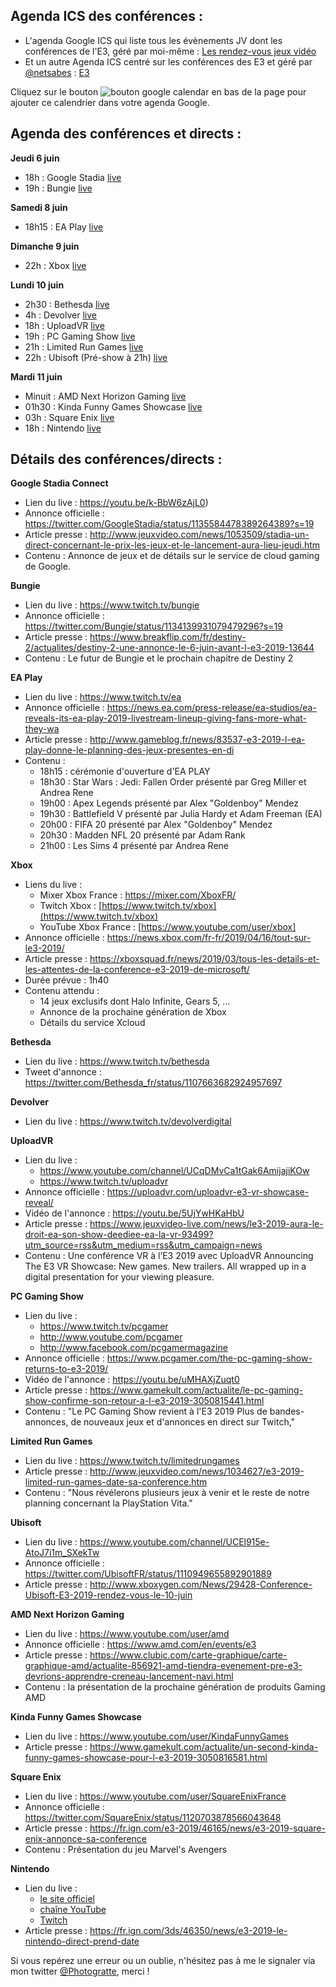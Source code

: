 ## Agenda ICS des conférences :

 - L'agenda Google ICS qui liste tous les évènements JV dont les conférences de l'E3, géré par moi-même : [Les rendez-vous jeux vidéo](https://calendar.google.com/calendar/embed?src=n774fsp256r4d5hcj1eg10jbmk@group.calendar.google.com&ctz=Europe/Paris)
 - Et un autre Agenda ICS centré sur les conférences des E3 et géré par [@netsabes](https://twitter.com/netsabes) : [E3](https://calendar.google.com/calendar/embed?src=ha7q6dc23e3adn95l2nih9l2jg@group.calendar.google.com&ctz=Europe/Paris)

Cliquez sur le bouton ![bouton google calendar](https://gitlab.com/Photogratte/e3-2019/raw/master/Ressources/Google_calendar_bouton.jpg) en bas de la page pour ajouter ce calendrier dans votre agenda Google.

## Agenda des conférences et directs :

**Jeudi 6 juin**
 - 18h : Google Stadia [live](https://youtu.be/k-BbW6zAjL0)
 - 19h : Bungie [live](https://www.twitch.tv/bungie)

**Samedi 8 juin**
 - 18h15 : EA Play [live](https://www.twitch.tv/ea)

**Dimanche 9 juin**
- 22h : Xbox [live](https://www.youtube.com/user/xbox)

**Lundi 10 juin**
- 2h30 : Bethesda [live](https://www.twitch.tv/bethesda)
- 4h : Devolver [live](https://www.twitch.tv/devolverdigital)
- 18h : UploadVR [live](https://www.twitch.tv/uploadvr)
- 19h : PC Gaming Show [live](https://www.twitch.tv/pcgamer)
- 21h : Limited Run Games [live](https://www.twitch.tv/limitedrungames)
- 22h : Ubisoft (Pré-show à 21h) [live](https://www.youtube.com/channel/UCEl915e-AtoJ7i1m_SXekTw)

**Mardi 11 juin** 
- Minuit : AMD Next Horizon Gaming [live](https://www.youtube.com/user/amd)
- 01h30 : Kinda Funny Games Showcase [live](https://www.youtube.com/user/KindaFunnyGames)
- 03h : Square Enix [live](https://www.youtube.com/user/SquareEnixFrance)
- 18h : Nintendo [live](https://www.youtube.com/user/NintendoFR) 

## Détails des conférences/directs :

**Google Stadia Connect**
 - Lien du live : https://youtu.be/k-BbW6zAjL0)
 - Annonce officielle : https://twitter.com/GoogleStadia/status/1135584478389264389?s=19
 - Article presse : http://www.jeuxvideo.com/news/1053509/stadia-un-direct-concernant-le-prix-les-jeux-et-le-lancement-aura-lieu-jeudi.htm
 - Contenu : Annonce de jeux et de détails sur le service de cloud gaming de Google.

**Bungie**
 - Lien du live : https://www.twitch.tv/bungie
 - Annonce officielle : https://twitter.com/Bungie/status/1134139931079479296?s=19
 - Article presse : https://www.breakflip.com/fr/destiny-2/actualites/destiny-2-une-annonce-le-6-juin-avant-l-e3-2019-13644
 - Contenu : Le futur de Bungie et le prochain chapitre de Destiny 2

**EA Play**
 - Lien du live : https://www.twitch.tv/ea
 - Annonce officielle : https://news.ea.com/press-release/ea-studios/ea-reveals-its-ea-play-2019-livestream-lineup-giving-fans-more-what-they-wa
 - Article presse : http://www.gameblog.fr/news/83537-e3-2019-l-ea-play-donne-le-planning-des-jeux-presentes-en-di
 - Contenu : 
	 - 18h15 : cérémonie d'ouverture d'EA PLAY 
	 - 18h30 : Star Wars : Jedi: Fallen Order présenté par Greg Miller et Andrea Rene 
	 - 19h00 : Apex Legends présenté par Alex "Goldenboy" Mendez 
	 - 19h30 : Battlefield V présenté par Julia Hardy et Adam Freeman (EA) 
	 - 20h00 : FIFA 20 présenté par Alex "Goldenboy" Mendez 
	 - 20h30 : Madden NFL 20 présenté par Adam Rank 
	 - 21h00 : Les Sims 4 présenté par Andrea Rene

**Xbox**
 - Liens du live :
   - Mixer Xbox France : https://mixer.com/XboxFR/
   - Twitch Xbox : [https://www.twitch.tv/xbox](https://www.twitch.tv/xbox)
   - YouTube Xbox France : [https://www.youtube.com/user/xbox]
 - Annonce officielle : https://news.xbox.com/fr-fr/2019/04/16/tout-sur-le3-2019/
 - Article presse : https://xboxsquad.fr/news/2019/03/tous-les-details-et-les-attentes-de-la-conference-e3-2019-de-microsoft/
 - Durée prévue : 1h40 
 - Contenu attendu : 
   - 14 jeux exclusifs dont Halo Infinite, Gears 5, ...
   - Annonce de la prochaine génération de Xbox
   - Détails du service Xcloud

**Bethesda**
 - Lien du live : https://www.twitch.tv/bethesda
 - Tweet d'annonce : https://twitter.com/Bethesda_fr/status/1107663682924957697

**Devolver**
 - Lien du live : https://www.twitch.tv/devolverdigital

**UploadVR**
 - Lien du live :
	 - https://www.youtube.com/channel/UCqDMvCa1tGak6AmijajiKOw
	 - https://www.twitch.tv/uploadvr
 - Annonce officielle : https://uploadvr.com/uploadvr-e3-vr-showcase-reveal/
 - Vidéo de l'annonce : https://youtu.be/5UjYwHKaHbU
 - Article presse : https://www.jeuxvideo-live.com/news/le3-2019-aura-le-droit-ea-son-show-deediee-ea-la-vr-93499?utm_source=rss&utm_medium=rss&utm_campaign=news
 - Contenu : Une conférence VR à l’E3 2019 avec UploadVR Announcing The 
   E3 VR Showcase: New games. New trailers. All wrapped up in a digital 
   presentation for your viewing pleasure.

**PC Gaming Show**
 - Lien du live :
	 - https://www.twitch.tv/pcgamer
	 - http://www.youtube.com/pcgamer
	 - http://www.facebook.com/pcgamermagazine
 - Annonce officielle : https://www.pcgamer.com/the-pc-gaming-show-returns-to-e3-2019/
 - Vidéo de l'annonce : https://youtu.be/uMHAXjZuqt0
 - Article presse : https://www.gamekult.com/actualite/le-pc-gaming-show-confirme-son-retour-a-l-e3-2019-3050815441.html
 - Contenu : "Le PC Gaming Show revient à l'E3 2019   Plus de bandes-annonces, de nouveaux jeux et d'annonces en direct sur Twitch,"

**Limited Run Games**
 - Lien du live : https://www.twitch.tv/limitedrungames
 - Article presse : http://www.jeuxvideo.com/news/1034627/e3-2019-limited-run-games-date-sa-conference.htm
 -    Contenu : "Nous révélerons plusieurs jeux à venir et le reste de
   notre planning concernant la PlayStation Vita."

**Ubisoft**
 - Lien du live : https://www.youtube.com/channel/UCEl915e-AtoJ7i1m_SXekTw
 - Annonce officielle : https://twitter.com/UbisoftFR/status/1110949655892901889
 - Article presse : http://www.xboxygen.com/News/29428-Conference-Ubisoft-E3-2019-rendez-vous-le-10-juin

**AMD Next Horizon Gaming**
 - Lien du live : https://www.youtube.com/user/amd
 - Annonce officielle : https://www.amd.com/en/events/e3
 - Article presse : https://www.clubic.com/carte-graphique/carte-graphique-amd/actualite-856921-amd-tiendra-evenement-pre-e3-devrions-apprendre-creneau-lancement-navi.html
 - Contenu : la présentation de la prochaine génération de produits Gaming AMD

**Kinda Funny Games Showcase**
 - Lien du live : https://www.youtube.com/user/KindaFunnyGames
 - Article presse : https://www.gamekult.com/actualite/un-second-kinda-funny-games-showcase-pour-l-e3-2019-3050816581.html

**Square Enix**
 - Lien du live : https://www.youtube.com/user/SquareEnixFrance
 - Annonce officielle : https://twitter.com/SquareEnix/status/1120703878566043648
 - Article presse : https://fr.ign.com/e3-2019/46165/news/e3-2019-square-enix-annonce-sa-conference
 - Contenu : Présentation du jeu Marvel's Avengers

**Nintendo**
 - Lien du live : 
   - [le site officiel](http://e3.nintendo.fr/)
   - [chaîne YouTube](https://www.youtube.com/user/NintendoFR) 
   - [Twitch](https://www.twitch.tv/nintendo)
  - Article presse : https://fr.ign.com/3ds/46350/news/e3-2019-le-nintendo-direct-prend-date


Si vous repérez une erreur ou un oublie, n'hésitez pas à me le signaler via mon twitter [@Photogratte](https://twitter.com/Photogratte), merci !